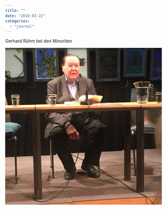 ```yaml
---
title: ""
date: "2018-03-22"
categories: 
  - "journal"
---
```


Gerhard Rühm bei den Minoriten

![](images/f026ca3ec2.jpg)
